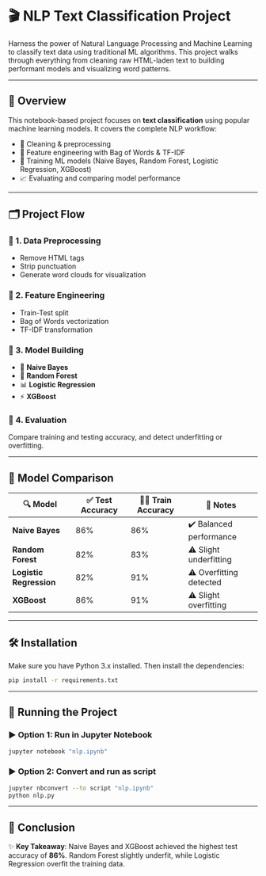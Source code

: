 
# 🎬 NLP Text Classification Project

Harness the power of Natural Language Processing and Machine Learning to classify text data using traditional ML algorithms. This project walks through everything from cleaning raw HTML-laden text to building performant models and visualizing word patterns.

---

## 📌 Overview

This notebook-based project focuses on **text classification** using popular machine learning models. It covers the complete NLP workflow:

* 🧹 Cleaning & preprocessing
* 🧠 Feature engineering with Bag of Words & TF-IDF
* 🤖 Training ML models (Naive Bayes, Random Forest, Logistic Regression, XGBoost)
* 📈 Evaluating and comparing model performance

---

## 🗂️ Project Flow

### 🔹 1. Data Preprocessing

* Remove HTML tags
* Strip punctuation
* Generate word clouds for visualization

### 🔹 2. Feature Engineering

* Train-Test split
* Bag of Words vectorization
* TF-IDF transformation

### 🔹 3. Model Building

* 🧪 **Naive Bayes**
* 🌲 **Random Forest**
* 📊 **Logistic Regression**
* ⚡ **XGBoost**

### 🔹 4. Evaluation

Compare training and testing accuracy, and detect underfitting or overfitting.

---

## 🧪 Model Comparison

| 🔍 Model                | ✅ Test Accuracy | 🏋️‍♂️ Train Accuracy | 📌 Notes                |
| ----------------------- | --------------- | --------------------- | ----------------------- |
| **Naive Bayes**         | 86%             | 86%                   | ✔️ Balanced performance |
| **Random Forest**       | 82%             | 83%                   | ⚠️ Slight underfitting  |
| **Logistic Regression** | 82%             | 91%                   | ⚠️ Overfitting detected |
| **XGBoost**             | 86%             | 91%                   | ⚠️ Slight overfitting   |

---

## 🛠️ Installation

Make sure you have Python 3.x installed. Then install the dependencies:

```bash
pip install -r requirements.txt
```

---

## 🚀 Running the Project

### ▶️ Option 1: Run in Jupyter Notebook

```bash
jupyter notebook "nlp.ipynb"
```

### ▶️ Option 2: Convert and run as script

```bash
jupyter nbconvert --to script "nlp.ipynb"
python nlp.py
```

---

## 📌 Conclusion

✨ **Key Takeaway**:
Naive Bayes and XGBoost achieved the highest test accuracy of **86%**.
Random Forest slightly underfit, while Logistic Regression overfit the training data.
